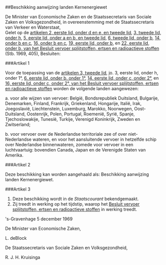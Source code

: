 <meta http-equiv='Content-Type' content='text/html; charset=utf-8' />

##Beschikking aanwijzing landen Kernenergiewet

De Minister van Economische Zaken en de Staatssecretaris van Sociale Zaken en Volksgezondheid, in overeenstemming met de Staatssecretaris van Verkeer en Waterstaat,  
Gelet op de [artikelen 2, eerste lid, onder d en e, en tweede lid](../../../../../../AMvB/besluit/vervoer/splijtstoffen/ertsen/en/radioactieve/stoffen/BWBR0002668/README.md), [3, tweede lid, onder h](../../../../../../AMvB/besluit/vervoer/splijtstoffen/ertsen/en/radioactieve/stoffen/BWBR0002668/README.md), [5, eerste lid, onder a en b, en tweede lid](../../../../../../AMvB/besluit/vervoer/splijtstoffen/ertsen/en/radioactieve/stoffen/BWBR0002668/README.md), [6, tweede lid, onder b](../../../../../../AMvB/besluit/vervoer/splijtstoffen/ertsen/en/radioactieve/stoffen/BWBR0002668/README.md), [14, onder b en c](../../../../../../AMvB/besluit/vervoer/splijtstoffen/ertsen/en/radioactieve/stoffen/BWBR0002668/README.md), [16, onder b en c](../../../../../../AMvB/besluit/vervoer/splijtstoffen/ertsen/en/radioactieve/stoffen/BWBR0002668/README.md), [19, eerste lid, onder b](../../../../../../AMvB/besluit/vervoer/splijtstoffen/ertsen/en/radioactieve/stoffen/BWBR0002668/README.md), en [22, eerste lid, onder b, van het Besluit vervoer splijtstoffen, ertsen en radioactieve stoffen](../../../../../../AMvB/besluit/vervoer/splijtstoffen/ertsen/en/radioactieve/stoffen/BWBR0002668/README.md) (Stb. 1969, 405),
Besluiten:    

###Artikel  1  

Voor de toepassing van de [artikelen 3, tweede lid](../../../../../../AMvB/besluit/vervoer/splijtstoffen/ertsen/en/radioactieve/stoffen/BWBR0002668/README.md), jo. 3, eerste lid, onder h, onder 1°, [6, eerste lid, onder b, onder 1°](../../../../../../AMvB/besluit/vervoer/splijtstoffen/ertsen/en/radioactieve/stoffen/BWBR0002668/README.md), [14, eerste lid, onder c, onder 2°](../../../../../../AMvB/besluit/vervoer/splijtstoffen/ertsen/en/radioactieve/stoffen/BWBR0002668/README.md), en [16, eerste lid, onder c, onder 2°, van het Besluit vervoer splijtstoffen, ertsen en radioactieve stoffen](../../../../../../AMvB/besluit/vervoer/splijtstoffen/ertsen/en/radioactieve/stoffen/BWBR0002668/README.md) worden de volgende landen aangewezen:

a. voor alle wijzen van vervoer:  België, Bondsrepubliek Duitsland, Bulgarije, Denemarken, Finland, Frankrijk, Griekenland, Hongarije, Italië, Irak, Joegoslavië, Liechtenstein, Luxemburg, Marokko, Noorwegen, Oost-Duitsland, Oostenrijk, Polen, Portugal, Roemenië, Syrië, Spanje, Tjechoslowakije, Tunesië, Turkije, Verenigd Koninkrijk, Zweden en Zwitserland; 

b. voor vervoer over de Nederlandse territoriale zee of over niet-Nederlandse wateren, en voor het aansluitende vervoer in hetzelfde schip over Nederlandse binnenwateren, zomede voor vervoer in een luchtvaartuig: bovendien Canada, Japan en de Verenigde Staten van Amerika.  

###Artikel  2  

Deze beschikking kan worden aangehaald als: Beschikking aanwijzing landen Kernenergiewet. 

###Artikel  3  

1.  Deze beschikking wordt in de *Staatscourant* bekendgemaakt.   
2.  Zij treedt in werking op het tijdstip, waarop het [Besluit vervoer splijtstoffen, ertsen en radioactieve stoffen](../../../../../../AMvB/besluit/vervoer/splijtstoffen/ertsen/en/radioactieve/stoffen/BWBR0002668/README.md) in werking treedt.  

's-Gravenhage 
5 december 1969    

De 
Minister van Economische Zaken,  

L. deBlock

De 
Staatssecretaris van Sociale Zaken en Volksgezondheid,

R. J. H. Kruisinga    
